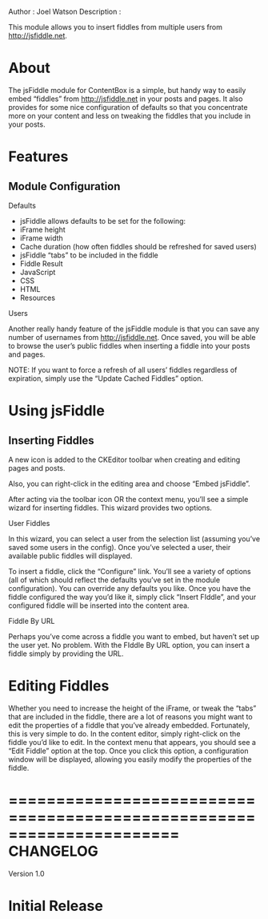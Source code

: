 Author 	 :	Joel Watson
Description :

This module allows you to insert fiddles from multiple users from http://jsfiddle.net.

About
=====
The jsFiddle module for ContentBox is a simple, but handy way to easily embed “fiddles” from http://jsfiddle.net in your posts and pages. It also provides for some nice configuration of defaults so that you concentrate more on your content and less on tweaking the fiddles that you include in your posts.

Features
========
Module Configuration
--------------------
Defaults

* jsFiddle allows defaults to be set for the following:
* iFrame height
* iFrame width
* Cache duration (how often fiddles should be refreshed for saved users)
* jsFiddle “tabs” to be included in the fiddle
 * Fiddle Result
 * JavaScript
 * CSS
 * HTML
 * Resources

Users

Another really handy feature of the jsFiddle module is that you can save any number of usernames from http://jsfiddle.net. Once saved, you will be able to browse the user’s public fiddles when inserting a fiddle into your posts and pages.

NOTE: If you want to force a refresh of all users’ fiddles regardless of expiration, simply use the “Update Cached Fiddles” option.

Using jsFiddle
==============
Inserting Fiddles
-----------------
A new icon is added to the CKEditor toolbar when creating and editing pages and posts.

Also, you can right-click in the editing area and choose “Embed jsFiddle”.

After acting via the toolbar icon OR the context menu, you’ll see a simple wizard for inserting fiddles. This wizard provides two options.

User Fiddles

In this wizard, you can select a user from the selection list (assuming you’ve saved some users in the config). Once you’ve selected a user, their available public fiddles will displayed.

To insert a fiddle, click the “Configure” link. You’ll see a variety of options (all of which should reflect the defaults you’ve set in the module configuration). You can override any defaults you like. Once you have the fiddle configured the way you’d like it, simply click “Insert FIddle”, and your configured fiddle will be inserted into the content area.

Fiddle By URL

Perhaps you’ve come across a fiddle you want to embed, but haven’t set up the user yet. No problem. With the FIddle By URL option, you can insert a fiddle simply by providing the URL.

Editing Fiddles
===============
Whether you need to increase the height of the iFrame, or tweak the “tabs” that are included in the fiddle, there are a lot of reasons you might want to edit the properties of a fiddle that you’ve already embedded. Fortunately, this is very simple to do.
In the content editor, simply right-click on the fiddle you’d like to edit. In the context menu that appears, you should see a “Edit Fiddle” option at the top.
Once you click this option, a configuration window will be displayed, allowing you easily modify the properties of the fiddle.

======================================================================
CHANGELOG
======================================================================

Version 1.0
# Initial Release